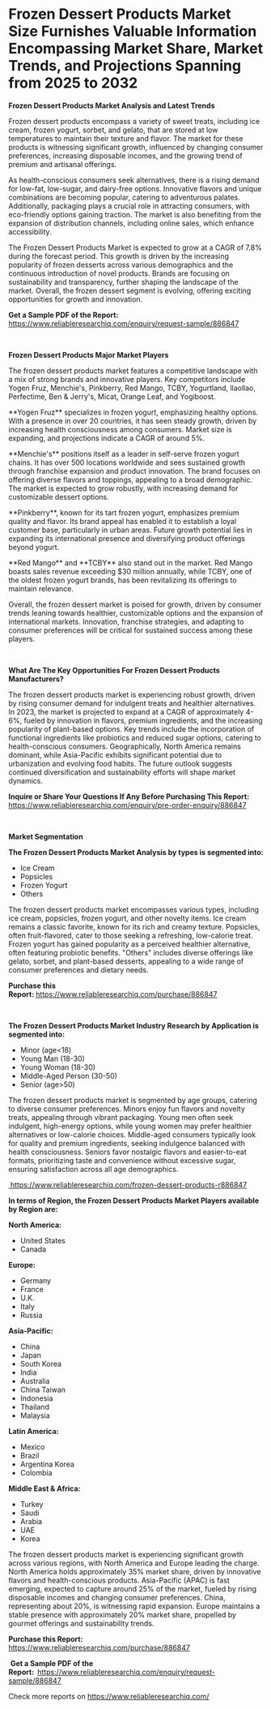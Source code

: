 <p><h1>Frozen Dessert Products Market Size Furnishes Valuable Information Encompassing Market Share, Market Trends, and Projections Spanning from 2025 to 2032</h1></p><p><strong>Frozen Dessert Products Market Analysis and Latest Trends</strong></p>
<p><p>Frozen dessert products encompass a variety of sweet treats, including ice cream, frozen yogurt, sorbet, and gelato, that are stored at low temperatures to maintain their texture and flavor. The market for these products is witnessing significant growth, influenced by changing consumer preferences, increasing disposable incomes, and the growing trend of premium and artisanal offerings.</p><p>As health-conscious consumers seek alternatives, there is a rising demand for low-fat, low-sugar, and dairy-free options. Innovative flavors and unique combinations are becoming popular, catering to adventurous palates. Additionally, packaging plays a crucial role in attracting consumers, with eco-friendly options gaining traction. The market is also benefiting from the expansion of distribution channels, including online sales, which enhance accessibility.</p><p>The Frozen Dessert Products Market is expected to grow at a CAGR of 7.8% during the forecast period. This growth is driven by the increasing popularity of frozen desserts across various demographics and the continuous introduction of novel products. Brands are focusing on sustainability and transparency, further shaping the landscape of the market. Overall, the frozen dessert segment is evolving, offering exciting opportunities for growth and innovation.</p></p>
<p><strong>Get a Sample PDF of the Report:&nbsp;</strong> <a href="https://www.reliableresearchiq.com/enquiry/request-sample/886847?utm_campaign=3026&utm_medium=2&utm_source=Github&utm_content=ia&utm_term=07042025&utm_id=frozen-dessert-products">https://www.reliableresearchiq.com/enquiry/request-sample/886847</a></p>
<p>&nbsp;</p>
<p><strong>Frozen Dessert Products Major Market Players</strong></p>
<p><p>The frozen dessert products market features a competitive landscape with a mix of strong brands and innovative players. Key competitors include Yogen Fruz, Menchie's, Pinkberry, Red Mango, TCBY, Yogurtland, llaollao, Perfectime, Ben & Jerry's, Micat, Orange Leaf, and Yogiboost.</p><p>**Yogen Fruz** specializes in frozen yogurt, emphasizing healthy options. With a presence in over 20 countries, it has seen steady growth, driven by increasing health consciousness among consumers. Market size is expanding, and projections indicate a CAGR of around 5%.</p><p>**Menchie's** positions itself as a leader in self-serve frozen yogurt chains. It has over 500 locations worldwide and sees sustained growth through franchise expansion and product innovation. The brand focuses on offering diverse flavors and toppings, appealing to a broad demographic. The market is expected to grow robustly, with increasing demand for customizable dessert options.</p><p>**Pinkberry**, known for its tart frozen yogurt, emphasizes premium quality and flavor. Its brand appeal has enabled it to establish a loyal customer base, particularly in urban areas. Future growth potential lies in expanding its international presence and diversifying product offerings beyond yogurt.</p><p>**Red Mango** and **TCBY** also stand out in the market. Red Mango boasts sales revenue exceeding $30 million annually, while TCBY, one of the oldest frozen yogurt brands, has been revitalizing its offerings to maintain relevance.</p><p>Overall, the frozen dessert market is poised for growth, driven by consumer trends leaning towards healthier, customizable options and the expansion of international markets. Innovation, franchise strategies, and adapting to consumer preferences will be critical for sustained success among these players.</p></p>
<p>&nbsp;</p>
<p><strong>What Are The Key Opportunities For Frozen Dessert Products Manufacturers?</strong></p>
<p><p>The frozen dessert products market is experiencing robust growth, driven by rising consumer demand for indulgent treats and healthier alternatives. In 2023, the market is projected to expand at a CAGR of approximately 4-6%, fueled by innovation in flavors, premium ingredients, and the increasing popularity of plant-based options. Key trends include the incorporation of functional ingredients like probiotics and reduced sugar options, catering to health-conscious consumers. Geographically, North America remains dominant, while Asia-Pacific exhibits significant potential due to urbanization and evolving food habits. The future outlook suggests continued diversification and sustainability efforts will shape market dynamics.</p></p>
<p><strong>Inquire or Share Your Questions If Any Before Purchasing This Report:</strong> <a href="https://www.reliableresearchiq.com/enquiry/pre-order-enquiry/886847?utm_campaign=3026&utm_medium=2&utm_source=Github&utm_content=ia&utm_term=07042025&utm_id=frozen-dessert-products">https://www.reliableresearchiq.com/enquiry/pre-order-enquiry/886847</a></p>
<p>&nbsp;</p>
<p><strong>Market Segmentation</strong></p>
<p><strong>The Frozen Dessert Products Market Analysis by types is segmented into:</strong></p>
<p><ul><li>Ice Cream</li><li>Popsicles</li><li>Frozen Yogurt</li><li>Others</li></ul></p>
<p><p>The frozen dessert products market encompasses various types, including ice cream, popsicles, frozen yogurt, and other novelty items. Ice cream remains a classic favorite, known for its rich and creamy texture. Popsicles, often fruit-flavored, cater to those seeking a refreshing, low-calorie treat. Frozen yogurt has gained popularity as a perceived healthier alternative, often featuring probiotic benefits. "Others" includes diverse offerings like gelato, sorbet, and plant-based desserts, appealing to a wide range of consumer preferences and dietary needs.</p></p>
<p><strong>Purchase this Report:&nbsp;</strong><a href="https://www.reliableresearchiq.com/purchase/886847?utm_campaign=3026&utm_medium=2&utm_source=Github&utm_content=ia&utm_term=07042025&utm_id=frozen-dessert-products">https://www.reliableresearchiq.com/purchase/886847</a></p>
<p>&nbsp;</p>
<p><strong>The Frozen Dessert Products Market Industry Research by Application is segmented into:</strong></p>
<p><ul><li>Minor (age<18)</li><li>Young Man (18-30)</li><li>Young Woman (18-30)</li><li>Middle-Aged Person (30-50)</li><li>Senior (age>50)</li></ul></p>
<p><p>The frozen dessert products market is segmented by age groups, catering to diverse consumer preferences. Minors enjoy fun flavors and novelty treats, appealing through vibrant packaging. Young men often seek indulgent, high-energy options, while young women may prefer healthier alternatives or low-calorie choices. Middle-aged consumers typically look for quality and premium ingredients, seeking indulgence balanced with health consciousness. Seniors favor nostalgic flavors and easier-to-eat formats, prioritizing taste and convenience without excessive sugar, ensuring satisfaction across all age demographics.</p></p>
<p><a href="https://www.reliableresearchiq.com/frozen-dessert-products-r886847?utm_campaign=3026&utm_medium=2&utm_source=Github&utm_content=ia&utm_term=07042025&utm_id=frozen-dessert-products">&nbsp;https://www.reliableresearchiq.com/frozen-dessert-products-r886847</a></p>
<p><strong>In terms of Region, the Frozen Dessert Products Market Players available by Region are:</strong></p>
<p>
    <p> <strong> North America: </strong>
        <ul>
            <li>United States</li>
            <li>Canada</li>
        </ul>
        </p> 
    <p> <strong> Europe: </strong>
        <ul>
            <li>Germany</li>
            <li>France</li>
            <li>U.K.</li>
            <li>Italy</li>
            <li>Russia</li>
        </ul>
        </p> 
    <p> <strong> Asia-Pacific: </strong>
        <ul>
            <li>China</li>
            <li>Japan</li>
            <li>South Korea</li>
            <li>India</li>
            <li>Australia</li>
            <li>China Taiwan</li>
            <li>Indonesia</li>
            <li>Thailand</li>
            <li>Malaysia</li>
        </ul>
        </p> 
    <p> <strong> Latin America: </strong>
        <ul>
            <li>Mexico</li>
            <li>Brazil</li>
            <li>Argentina Korea</li>
            <li>Colombia</li>
        </ul>
        </p> 
    <p> <strong> Middle East & Africa: </strong>
        <ul>
            <li>Turkey</li>
            <li>Saudi</li>
            <li>Arabia</li>
            <li>UAE</li>
            <li>Korea</li>
        </ul>
    </p>
    </p>
<p><p>The frozen dessert products market is experiencing significant growth across various regions, with North America and Europe leading the charge. North America holds approximately 35% market share, driven by innovative flavors and health-conscious products. Asia-Pacific (APAC) is fast emerging, expected to capture around 25% of the market, fueled by rising disposable incomes and changing consumer preferences. China, representing about 20%, is witnessing rapid expansion. Europe maintains a stable presence with approximately 20% market share, propelled by gourmet offerings and sustainability trends.</p></p>
<p><strong>Purchase this Report: </strong><a href="https://www.reliableresearchiq.com/purchase/886847?utm_campaign=3026&utm_medium=2&utm_source=Github&utm_content=ia&utm_term=07042025&utm_id=frozen-dessert-products">https://www.reliableresearchiq.com/purchase/886847</a></p>
<p>&nbsp;<strong>Get a Sample PDF of the Report:&nbsp;&nbsp;</strong><a href="https://www.reliableresearchiq.com/enquiry/request-sample/886847?utm_campaign=3026&utm_medium=2&utm_source=Github&utm_content=ia&utm_term=07042025&utm_id=frozen-dessert-products">https://www.reliableresearchiq.com/enquiry/request-sample/886847</a></p>
<p><strong></strong></p>
<p>Check more reports on <a href="https://www.reliableresearchiq.com/?utm_campaign=3026&utm_medium=2&utm_source=Github&utm_content=ia&utm_term=07042025&utm_id=frozen-dessert-products">https://www.reliableresearchiq.com/</a></p>